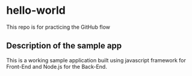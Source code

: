 # hello-world
This repo is for practicing the GitHub flow

## Description of the sample app
This is a working sample application built using javascript framework for Front-End and Node.js for the Back-End.

